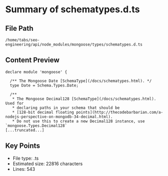 # Summary of schematypes.d.ts
  
## File Path
`/home/tabs/seo-engineering/api/node_modules/mongoose/types/schematypes.d.ts`

## Content Preview
```
declare module 'mongoose' {

  /** The Mongoose Date [SchemaType](/docs/schematypes.html). */
  type Date = Schema.Types.Date;

  /**
   * The Mongoose Decimal128 [SchemaType](/docs/schematypes.html). Used for
   * declaring paths in your schema that should be
   * [128-bit decimal floating points](http://thecodebarbarian.com/a-nodejs-perspective-on-mongodb-34-decimal.html).
   * Do not use this to create a new Decimal128 instance, use `mongoose.Types.Decimal128`
[...truncated...]
```

## Key Points
- File type: .ts
- Estimated size: 22816 characters
- Lines: 543

